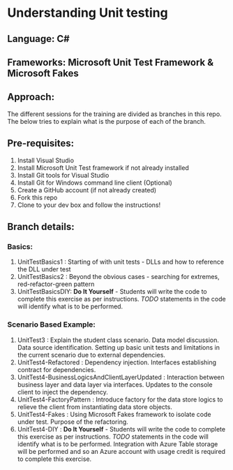 # Understanding Unit testing #

## Language: C#

## Frameworks: Microsoft Unit Test Framework & Microsoft Fakes ##

## Approach: ## 
The different sessions for the training are divided as branches in this repo. The below tries to explain what is the purpose of each of the branch.

## Pre-requisites: ##
1. Install Visual Studio 
2. Install Microsoft Unit Test framework if not already installed
3. Install Git tools for Visual Studio
4. Install Git for Windows command line client (Optional)
5. Create a GitHub account (if not already created)
6. Fork this repo
7. Clone to your dev box and follow the instructions!

## Branch details: ##

### Basics: ###
1. UnitTestBasics1 : Starting of with unit tests - DLLs and how to reference the DLL under test
2. UnitTestBasics2 : Beyond the obvious cases - searching for extremes, red-refactor-green pattern
3. UnitTestBasicsDIY: **Do It Yourself** - Students will write the code to complete this exercise as per instructions. *TODO* statements in the code will identify what is to be performed.

### Scenario Based Example: ###
1. UnitTest3 : Explain the student class scenario. Data model discussion. Data source identification. Setting up basic unit tests and limitations in the current scenario due to external dependencies.
2. UnitTest4-Refactored : Dependency injection. Interfaces establishing contract for dependencies.
3. UnitTest4-BusinessLogicsAndClientLayerUpdated : Interaction between business layer and data layer via interfaces. Updates to the console client to inject the dependency.
4. UnitTest4-FactoryPattern : Introduce factory for the data store logics to relieve the client from instantiating data store objects.
5. UnitTest4-Fakes : Using Microsoft Fakes framework to isolate code under test. Purpose of the refactoring.
6. UnitTest4-DIY : **Do It Yourself** - Students will write the code to complete this exercise as per instructions. *TODO* statements in the code will identify what is to be performed. Integration with Azure Table storage will be performed and so an Azure account with usage credit is required to complete this exercise.
